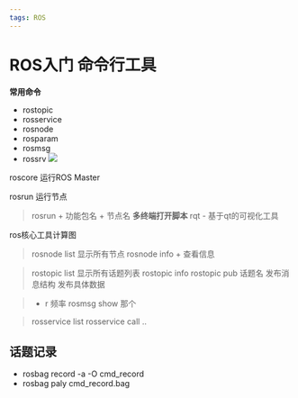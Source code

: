 ```yaml
---
tags: ROS
---
```

# ROS入门 命令行工具

**常用命令**
- rostopic 
- rosservice
- rosnode
- rosparam
- rosmsg
- rossrv
![](https://s2.loli.net/2022/01/07/NaBslUtCf3M6one.png)

roscore 运行ROS Master

rosrun 运行节点
>rosrun + 功能包名 + 节点名
**多终端打开脚本**
rqt - 基于qt的可视化工具

ros核心工具计算图

>rosnode list 显示所有节点
rosnode info  +  查看信息

>rostopic list 显示所有话题列表
rostopic info 
rostopic pub 话题名 发布消息结构 发布具体数据
 
>- r 频率
rosmsg show 那个 

>rosservice  list
rosservice call  ..

## 话题记录
- rosbag  record -a -O cmd_record
- rosbag paly cmd_record.bag
